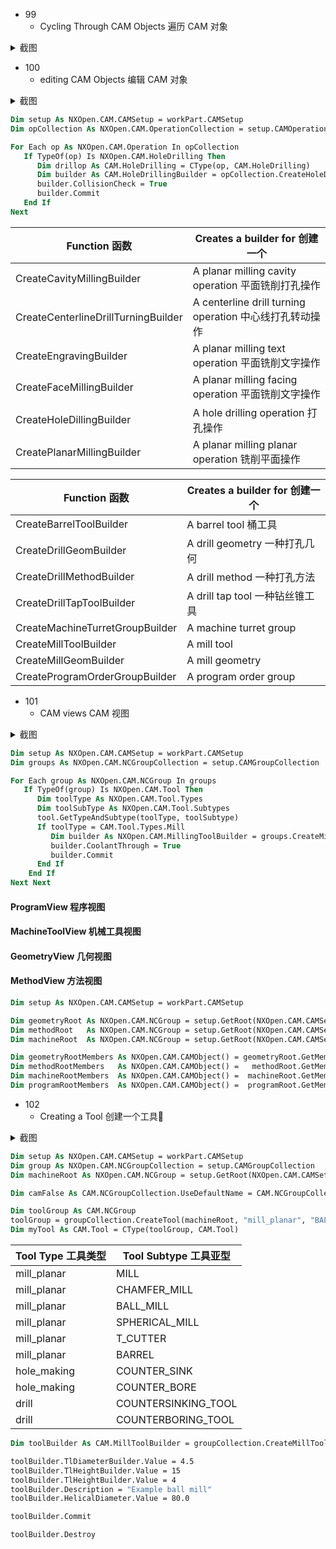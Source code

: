 - 99
  - Cycling Through CAM Objects 遍历 CAM 对象
<details>
<summary> 截图 </summary>

![6531697786983_ pic_hd](https://github.com/ChenxingWang93/Using-NX-Open-to-Improve-Workflows/assets/31954987/96743e54-49c0-4c4f-8893-003a4a25c9af)
</details>


- 100
  - editing CAM Objects 编辑 CAM 对象
<details>
<summary> 截图 </summary>
  
![6541697786989_ pic_hd](https://github.com/ChenxingWang93/Using-NX-Open-to-Improve-Workflows/assets/31954987/7e46ddc2-d639-4427-965b-6f08ce95b085)
</details>

``` vb
Dim setup As NXOpen.CAM.CAMSetup = workPart.CAMSetup
Dim opCollection As NXOpen.CAM.OperationCollection = setup.CAMOperationCollection

For Each op As NXOpen.CAM.Operation In opCollection
   If TypeOf(op) Is NXOpen.CAM.HoleDrilling Then
      Dim drillop As CAM.HoleDrilling = CType(op, CAM.HoleDrilling)
      Dim builder As CAM.HoleDrillingBuilder = opCollection.CreateHoleDrillingBuilder(drillop)
      builder.CollisionCheck = True
      builder.Commit
   End If
Next
```

|Function 函数|Creates a builder for 创建一个|
|-------------|-----------------------------|
|CreateCavityMillingBuilder          |A planar milling cavity operation 平面铣削打孔操作     |
|CreateCenterlineDrillTurningBuilder |A centerline drill turning operation 中心线打孔转动操作|
|CreateEngravingBuilder              |A planar milling text operation 平面铣削文字操作       |
|CreateFaceMillingBuilder            |A planar milling facing operation 平面铣削文字操作     |
|CreateHoleDillingBuilder            |A hole drilling operation 打孔操作                    |
|CreatePlanarMillingBuilder          |A planar milling planar operation 铣削平面操作         |


|Function 函数|Creates a builder for 创建一个|
|-------------|-----------------------------|
|CreateBarrelToolBuilder|A barrel tool 桶工具|
|CreateDrillGeomBuilder |A drill geometry 一种打孔几何|
|CreateDrillMethodBuilder|A drill method  一种打孔方法|
|CreateDrillTapToolBuilder|A drill tap tool 一种钻丝锥工具|
|CreateMachineTurretGroupBuilder|A machine turret group|
|CreateMillToolBuilder|A mill tool|
|CreateMillGeomBuilder|A mill geometry|
|CreateProgramOrderGroupBuilder|A program order group|


- 101
  - CAM views CAM 视图
<details>
<summary> 截图 </summary>

![6551697786995_ pic_hd](https://github.com/ChenxingWang93/Using-NX-Open-to-Improve-Workflows/assets/31954987/675db386-be45-4e1f-b0c3-a7ea43625835)
</details>

``` vb
Dim setup As NXOpen.CAM.CAMSetup = workPart.CAMSetup
Dim groups As NXOpen.CAM.NCGroupCollection = setup.CAMGroupCollection

For Each group As NXOpen.CAM.NCGroup In groups
   If TypeOf(group) Is NXOpen.CAM.Tool Then
      Dim toolType As NXOpen.CAM.Tool.Types
      Dim toolSubType As NXOpen.CAM.Tool.Subtypes
      tool.GetTypeAndSubtype(toolType, toolSubtype)
      If toolType = CAM.Tool.Types.Mill
         Dim builder As NXOpen.CAM.MillingToolBuilder = groups.CreateMillToolBuilder(tool)
         builder.CoolantThrough = True
         builder.Commit
      End If
    End If
Next Next
```

#### ProgramView 程序视图

#### MachineToolView 机械工具视图

#### GeometryView 几何视图

#### MethodView 方法视图

``` vb
Dim setup As NXOpen.CAM.CAMSetup = workPart.CAMSetup

Dim geometryRoot As NXOpen.CAM.NCGroup = setup.GetRoot(NXOpen.CAM.CAMSetup.View.Geometry)
Dim methodRoot   As NXOpen.CAM.NCGroup = setup.GetRoot(NXOpen.CAM.CAMSetup.View.MachineMethod)
Dim machineRoot  As NXOpen.CAM.NCGroup = setup.GetRoot(NXOpen.CAM.CAMSetup.View.ProgramOrder)

Dim geometryRootMembers As NXOpen.CAM.CAMObject() = geometryRoot.GetMembers
Dim methodRootMembers   As NXOpen.CAM.CAMObject() =   methodRoot.GetMembers
Dim machineRootMembers  As NXOpen.CAM.CAMObject() =  machineRoot.GetMembers
Dim programRootMembers  As NXOpen.CAM.CAMObject() =  programRoot.GetMembers
```

- 102
  - Creating a Tool 创建一个工具🔧
<details>
<summary> 截图 </summary>

![6561697787001_ pic_hd](https://github.com/ChenxingWang93/Using-NX-Open-to-Improve-Workflows/assets/31954987/61d9e88a-6203-4f20-9859-70b86613ee74)
</details>

``` vb
Dim setup As NXOpen.CAM.CAMSetup = workPart.CAMSetup
Dim group As NXOpen.CAM.NCGroupCollection = setup.CAMGroupCollection
Dim machineRoot As NXOpen.CAM.NCGroup = setup.GetRoot(NXOpen.CAM.CAMSetup.View.MachineTool)

Dim camFalse As CAM.NCGroupCollection.UseDefaultName = CAM.NCGroupCollection.UseDefaultName.False

Dim toolGroup As CAM.NCGroup
toolGroup = groupCollection.CreateTool(machineRoot, "mill_planar", "BALL_MILL", camFalse, "T24")
Dim myTool As CAM.Tool = CType(toolGroup, CAM.Tool)
```

|Tool Type 工具类型|Tool Subtype 工具亚型|
|-----------------|-------------------|
|mill_planar      |MILL               |
|mill_planar      |CHAMFER_MILL       |
|mill_planar      |BALL_MILL          |
|mill_planar      |SPHERICAL_MILL     |
|mill_planar      |T_CUTTER           |
|mill_planar      |BARREL             |
|hole_making      |COUNTER_SINK       |
|hole_making      |COUNTER_BORE       |
|drill            |COUNTERSINKING_TOOL|
|drill            |COUNTERBORING_TOOL |

``` vb
Dim toolBuilder As CAM.MillToolBuilder = groupCollection.CreateMillToolBuilder(myTool)

toolBuilder.TlDiameterBuilder.Value = 4.5
toolBuilder.TlHeightBuilder.Value = 15
toolBuilder.TlHeightBuilder.Value = 4
toolBuilder.Description = "Example ball mill"
toolBuilder.HelicalDiameter.Value = 80.0

toolBuilder.Commit

toolBuilder.Destroy
```
